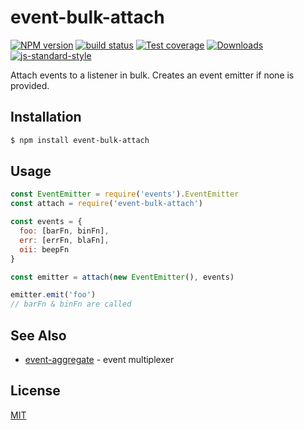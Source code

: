 # event-bulk-attach
[![NPM version][npm-image]][npm-url]
[![build status][travis-image]][travis-url]
[![Test coverage][coveralls-image]][coveralls-url]
[![Downloads][downloads-image]][downloads-url]
[![js-standard-style][standard-image]][standard-url]

Attach events to a listener in bulk. Creates an event emitter if none is
provided.

## Installation
```bash
$ npm install event-bulk-attach
```

## Usage
```js
const EventEmitter = require('events').EventEmitter
const attach = require('event-bulk-attach')

const events = {
  foo: [barFn, binFn],
  err: [errFn, blaFn],
  oii: beepFn
}

const emitter = attach(new EventEmitter(), events)

emitter.emit('foo')
// barFn & binFn are called
```

## See Also
- [event-aggregate](https://github.com/yoshuawuyts/event-aggregate) - event multiplexer

## License
[MIT](https://tldrlegal.com/license/mit-license)

[npm-image]: https://img.shields.io/npm/v/event-bulk-attach.svg?style=flat-square
[npm-url]: https://npmjs.org/package/event-bulk-attach
[travis-image]: https://img.shields.io/travis/yoshuawuyts/event-bulk-attach.svg?style=flat-square
[travis-url]: https://travis-ci.org/yoshuawuyts/event-bulk-attach
[coveralls-image]: https://img.shields.io/coveralls/yoshuawuyts/event-bulk-attach.svg?style=flat-square
[coveralls-url]: https://coveralls.io/r/yoshuawuyts/event-bulk-attach?branch=master
[downloads-image]: http://img.shields.io/npm/dm/event-bulk-attach.svg?style=flat-square
[downloads-url]: https://npmjs.org/package/event-bulk-attach
[standard-image]: https://img.shields.io/badge/code%20style-standard-brightgreen.svg?style=flat-square
[standard-url]: https://github.com/feross/standard
